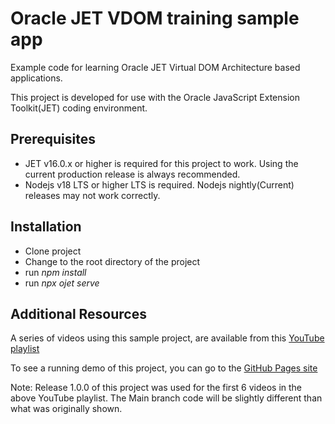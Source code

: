 # Oracle JET VDOM training sample app
Example code for learning Oracle JET Virtual DOM Architecture based applications.

This project is developed for use with the Oracle JavaScript Extension Toolkit(JET) coding environment.

## Prerequisites
  * JET v16.0.x or higher is required for this project to work. Using the current production release is always recommended.
  * Nodejs v18 LTS or higher LTS is required.  Nodejs nightly(Current) releases may not work correctly. 

## Installation

* Clone project
* Change to the root directory of the project
* run *npm install*
* run *npx ojet serve*


## Additional Resources
A series of videos using this sample project, are available from this [YouTube playlist](https://www.youtube.com/playlist?list=PLnADbF0cZL0DiIzNQmRJJ950mStthbpbR)

To see a running demo of this project, you can go to the [GitHub Pages site](https://peppertech.github.io/vdomtraining)

Note: Release 1.0.0 of this project was used for the first 6 videos in the above YouTube playlist.  The Main branch code will be slightly different than what was originally shown.
